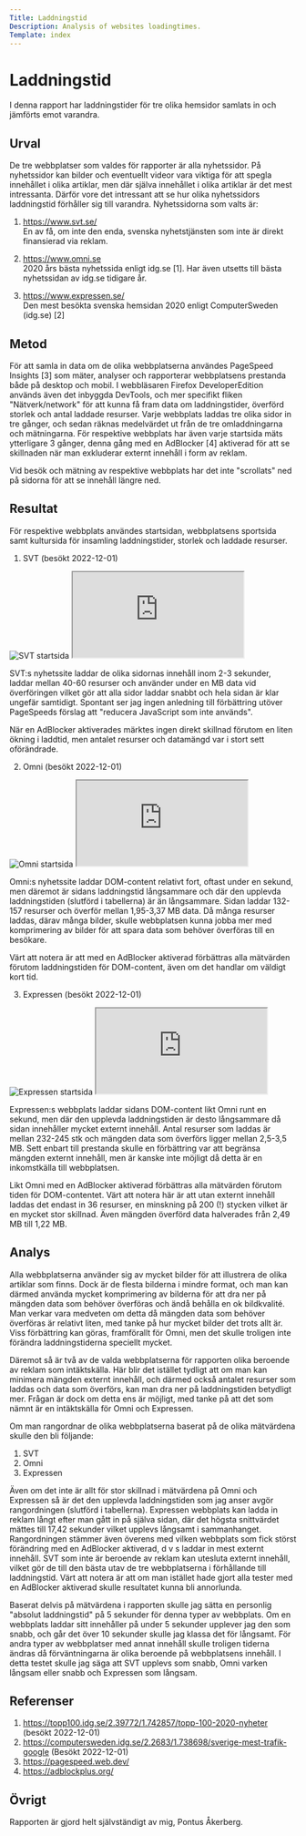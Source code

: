 ```yaml
---
Title: Laddningstid
Description: Analysis of websites loadingtimes.
Template: index
---
```


Laddningstid
=======================

I denna rapport har laddningstider för tre olika hemsidor samlats in och jämförts emot varandra.

Urval
-----------------------

De tre webbplatser som valdes för rapporter är alla nyhetssidor. På nyhetssidor kan bilder och eventuellt videor vara viktiga för att spegla innehållet i olika artiklar, men där själva innehållet i olika artiklar är det mest intressanta. Därför vore det intressant att se hur olika nyhetssidors laddningstid förhåller sig till varandra. Nyhetssidorna som valts är:

1. https://www.svt.se/
<br>En av få, om inte den enda, svenska nyhetstjänsten som inte är direkt finansierad via reklam. 

2. https://www.omni.se
<br>2020 års bästa nyhetssida enligt idg.se [1]. Har även utsetts till bästa nyhetssidan av idg.se tidigare år.

2. https://www.expressen.se/
<br>Den mest besökta svenska hemsidan 2020 enligt ComputerSweden (idg.se) [2]

Metod
-----------------------

För att samla in data om de olika webbplatserna användes PageSpeed Insights [3] som mäter, analyser och rapporterar webbplatsens prestanda både på desktop och mobil. I webbläsaren Firefox DeveloperEdition används även det inbyggda DevTools, och mer specifikt fliken "Nätverk/network" för att kunna få fram data om laddningstider, överförd storlek och antal laddade resurser. Varje webbplats laddas tre olika sidor in tre gånger, och sedan räknas medelvärdet ut från de tre omladdningarna och mätningarna. För respektive webbplats har även varje startsida mäts ytterligare 3 gånger, denna gång med en AdBlocker [4] aktiverad för att se skillnaden när man exkluderar externt innehåll i form av reklam.

Vid besök och mätning av respektive webbplats har det inte "scrollats" ned på sidorna för att se innehåll längre ned.

Resultat
-----------------------

För respektive webbplats användes startsidan, webbplatsens sportsida samt kultursida för insamling laddningstider, storlek och laddade resurser. 

1. SVT (besökt 2022-12-01)

<picture class="picture">
    <img src="%base_url%/image/02_load/svt-load.webp?w=1000" alt="SVT startsida">
</picture>


<iframe src="https://docs.google.com/spreadsheets/d/e/2PACX-1vRH0U5F9i3SpnYjen8WS2AMqkIpOjU7iKyUzTO0ygA5Fm4ONJBLjyEBkh5XenhlEhI01Kao4RYhks-7/pubhtml?gid=0&amp;single=true&amp;widget=true&amp;headers=false" title="SVT data" class="embed-data"></iframe>

SVT:s nyhetssite laddar de olika sidornas innehåll inom 2-3 sekunder, laddar mellan 40-60 resurser och använder under en MB data vid överföringen vilket gör att alla sidor laddar snabbt och hela sidan är klar ungefär samtidigt. Spontant ser jag ingen anledning till förbättring utöver PageSpeeds förslag att "reducera JavaScript som inte används".

När en AdBlocker aktiverades märktes ingen direkt skillnad förutom en liten ökning i laddtid, men antalet resurser och datamängd var i stort sett oförändrade.

2. Omni (besökt 2022-12-01)

<picture class="picture">
    <img src="%base_url%/image/02_load/omni-load.webp?w=1000" alt="Omni startsida">
</picture>

<iframe src="https://docs.google.com/spreadsheets/d/e/2PACX-1vRH0U5F9i3SpnYjen8WS2AMqkIpOjU7iKyUzTO0ygA5Fm4ONJBLjyEBkh5XenhlEhI01Kao4RYhks-7/pubhtml?gid=157068620&amp;single=true&amp;widget=true&amp;headers=false" title="Omni data" class="embed-data"></iframe>

Omni:s nyhetssite laddar DOM-content relativt fort, oftast under en sekund, men däremot är sidans laddningstid långsammare och där den upplevda laddningstiden (slutförd i tabellerna) är än långsammare. Sidan laddar 132-157 resurser och överför mellan 1,95-3,37 MB data. Då många resurser laddas, därav många bilder, skulle webbplatsen kunna jobba mer med komprimering av bilder för att spara data som behöver överföras till en besökare.

Värt att notera är att med en AdBlocker aktiverad förbättras alla mätvärden förutom laddningstiden för DOM-content, även om det handlar om väldigt kort tid.

3. Expressen (besökt 2022-12-01)

<picture class="picture">
    <img src="%base_url%/image/02_load/expressen-load.webp?w=1000" alt="Expressen startsida">
</picture>

<iframe src="https://docs.google.com/spreadsheets/d/e/2PACX-1vRH0U5F9i3SpnYjen8WS2AMqkIpOjU7iKyUzTO0ygA5Fm4ONJBLjyEBkh5XenhlEhI01Kao4RYhks-7/pubhtml?gid=1774099255&amp;single=true&amp;widget=true&amp;headers=false" title="Expressen data" class="embed-data"></iframe>

Expressen:s webbplats laddar sidans DOM-content likt Omni runt en sekund, men där den upplevda laddningstiden är desto långsammare då sidan innehåller mycket externt innehåll. Antal resurser som laddas är mellan 232-245 stk och mängden data som överförs ligger mellan 2,5-3,5 MB. Sett enbart till prestanda skulle en förbättring var att begränsa mängden externt innehåll, men är kanske inte möjligt då detta är en inkomstkälla till webbplatsen.

Likt Omni med en AdBlocker aktiverad förbättras alla mätvärden förutom tiden för DOM-contentet. Värt att notera här är att utan externt innehåll laddas det endast in 36 resurser, en minskning på 200 (!) stycken vilket är en mycket stor skillnad. Även mängden överförd data halverades från 2,49 MB till 1,22 MB. 

Analys
-----------------------

Alla webbplatserna använder sig av mycket bilder för att illustrera de olika artiklar som finns. Dock är de flesta bilderna i mindre format, och man kan därmed använda mycket komprimering av bilderna för att dra ner på mängden data som behöver överföras och ändå behålla en ok bildkvalité. Man verkar vara medveten om detta då mängden data som behöver överföras är relativt liten, med tanke på hur mycket bilder det trots allt är. Viss förbättring kan göras, framförallt för Omni, men det skulle troligen inte förändra laddningstiderna speciellt mycket.

Däremot så är två av de valda webbplatserna för rapporten olika beroende av reklam som intäktskälla. Här blir det istället tydligt att om man kan minimera mängden externt innehåll, och därmed också antalet resurser som laddas och data som överförs, kan man dra ner på laddningstiden betydligt mer. Frågan är dock om detta ens är möjligt, med tanke på att det som nämnt är en intäktskälla för Omni och Expressen.

Om man rangordnar de olika webbplatserna baserat på de olika mätvärdena skulle den bli följande:
1. SVT
2. Omni
3. Expressen

Även om det inte är allt för stor skillnad i mätvärdena på Omni och Expressen så är det den upplevda laddningstiden som jag anser avgör rangordningen (slutförd i tabellerna). Expressen webbplats kan ladda in reklam långt efter man gått in på själva sidan, där det högsta snittvärdet mättes till 17,42 sekunder vilket upplevs långsamt i sammanhanget. Rangordningen stämmer även överens med vilken webbplats som fick störst förändring med en AdBlocker aktiverad, d v s laddar in mest externt innehåll. SVT som inte är beroende av reklam kan utesluta externt innehåll, vilket gör de till den bästa utav de tre webbplatserna i förhållande till laddningstid. Värt att notera är att om man istället hade gjort alla tester med en AdBlocker aktiverad skulle resultatet kunna bli annorlunda.

Baserat delvis på mätvärdena i rapporten skulle jag sätta en personlig "absolut laddningstid" på 5 sekunder för denna typer av webbplats. Om en webbplats laddar sitt innehåller på under 5 sekunder upplever jag den som snabb, och går det över 10 sekunder skulle jag klassa det för långsamt. För andra typer av webbplatser med annat innehåll skulle troligen tiderna ändras då förväntningarna är olika beroende på webbplatsens innehåll. I detta testet skulle jag säga att SVT upplevs som snabb, Omni varken långsam eller snabb och Expressen som långsam.

Referenser
-----------------------

1. https://topp100.idg.se/2.39772/1.742857/topp-100-2020-nyheter (besökt 2022-12-01)
2. https://computersweden.idg.se/2.2683/1.738698/sverige-mest-trafik-google (Besökt 2022-12-01)
3. https://pagespeed.web.dev/
4. https://adblockplus.org/

Övrigt
-----------------------

Rapporten är gjord helt självständigt av mig, Pontus Åkerberg.
